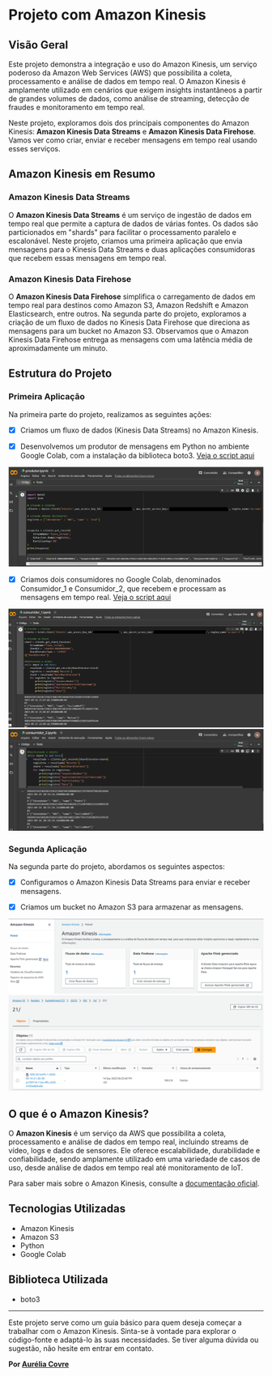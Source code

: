 # Projeto com Amazon Kinesis

## Visão Geral

Este projeto demonstra a integração e uso do Amazon Kinesis, um serviço poderoso da Amazon Web Services (AWS) que possibilita a coleta, processamento e análise de dados em tempo real. O Amazon Kinesis é amplamente utilizado em cenários que exigem insights instantâneos a partir de grandes volumes de dados, como análise de streaming, detecção de fraudes e monitoramento em tempo real.

Neste projeto, exploramos dois dos principais componentes do Amazon Kinesis: **Amazon Kinesis Data Streams** e **Amazon Kinesis Data Firehose**. Vamos ver como criar, enviar e receber mensagens em tempo real usando esses serviços.

## Amazon Kinesis em Resumo

### Amazon Kinesis Data Streams

O **Amazon Kinesis Data Streams** é um serviço de ingestão de dados em tempo real que permite a captura de dados de várias fontes. Os dados são particionados em "shards" para facilitar o processamento paralelo e escalonável. Neste projeto, criamos uma primeira aplicação que envia mensagens para o Kinesis Data Streams e duas aplicações consumidoras que recebem essas mensagens em tempo real.

### Amazon Kinesis Data Firehose

O **Amazon Kinesis Data Firehose** simplifica o carregamento de dados em tempo real para destinos como Amazon S3, Amazon Redshift e Amazon Elasticsearch, entre outros. Na segunda parte do projeto, exploramos a criação de um fluxo de dados no Kinesis Data Firehose que direciona as mensagens para um bucket no Amazon S3. Observamos que o Amazon Kinesis Data Firehose entrega as mensagens com uma latência média de aproximadamente um minuto.

## Estrutura do Projeto

### Primeira Aplicação

Na primeira parte do projeto, realizamos as seguintes ações:

- [x] Criamos um fluxo de dados (Kinesis Data Streams) no Amazon Kinesis.

- [x] Desenvolvemos um produtor de mensagens em Python no ambiente Google Colab, com a instalação da biblioteca boto3. [Veja o script aqui](produtor.py)

![Produtor](produtor.PNG)

- [x] Criamos dois consumidores no Google Colab, denominados Consumidor_1 e Consumidor_2, que recebem e processam as mensagens em tempo real. [Veja o script aqui](consumidor_1.py)

![Consumidor_1](Consumidor_1.PNG)
![Consumidor_2](Consumidor_2.PNG)

### Segunda Aplicação

Na segunda parte do projeto, abordamos os seguintes aspectos:

- [x] Configuramos o Amazon Kinesis Data Streams para enviar e receber mensagens.

- [x] Criamos um bucket no Amazon S3 para armazenar as mensagens.

![Kinesis](kinesis.PNG)
![Bucket S3](bucket.PNG)

## O que é o Amazon Kinesis?

O **Amazon Kinesis** é um serviço da AWS que possibilita a coleta, processamento e análise de dados em tempo real, incluindo streams de vídeo, logs e dados de sensores. Ele oferece escalabilidade, durabilidade e confiabilidade, sendo amplamente utilizado em uma variedade de casos de uso, desde análise de dados em tempo real até monitoramento de IoT.

Para saber mais sobre o Amazon Kinesis, consulte a [documentação oficial](https://docs.aws.amazon.com/kinesis/?icmpid=docs_homepage_analytics).

## Tecnologias Utilizadas

- Amazon Kinesis
- Amazon S3
- Python
- Google Colab

## Biblioteca Utilizada

- boto3

---

Este projeto serve como um guia básico para quem deseja começar a trabalhar com o Amazon Kinesis. Sinta-se à vontade para explorar o código-fonte e adaptá-lo às suas necessidades. Se tiver alguma dúvida ou sugestão, não hesite em entrar em contato.

**Por [Aurélia Covre](https://github.com/AuréliaCovre)**

